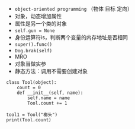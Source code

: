 - `object-oriented programming`  （物体 目标  定向）
- 对象，动态增加属性
- 属性是另一个类的对象
- `self.gun = None`
- 身份运算符is，判断两个变量的内存地址是否相同
- `super().func()`
- `Dog.brak(self)`
- MRO
- 对象当做实参
- 静态方法：调用不需要创建对象

```
class Tool(object):
	count = 0
	def __init__(self, name):
		self.name = name
		Tool.count += 1
		
tool1 = Tool("榔头")
print(Tool.count)
```


